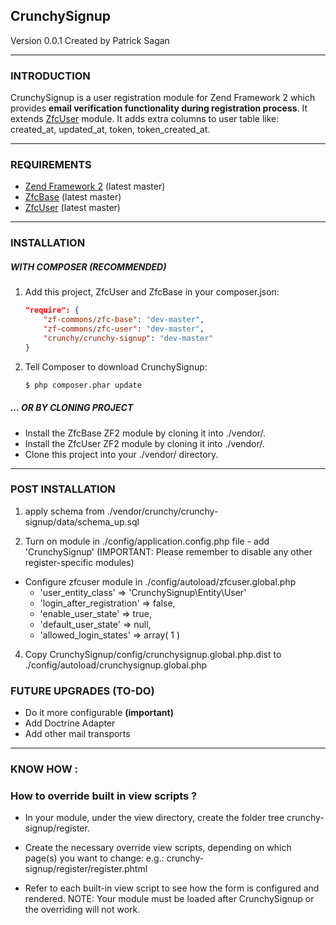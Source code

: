 ## CrunchySignup
Version 0.0.1 Created by Patrick Sagan

---
### INTRODUCTION
CrunchySignup is a user registration module for Zend Framework 2 which provides
**email verification functionality during registration process**. It extends [ZfcUser](https://github.com/ZF-Commons/ZfcUser)
module. It adds extra columns to user table like: created_at, updated_at, token, token_created_at.

---
### REQUIREMENTS
* [Zend Framework 2](https://github.com/zendframework/zf2) (latest master)
* [ZfcBase](https://github.com/ZF-Commons/ZfcBase) (latest master)
* [ZfcUser](https://github.com/ZF-Commons/ZfcUser) (latest master)


---
### INSTALLATION
##### WITH COMPOSER (RECOMMENDED)
1. Add this project, ZfcUser and ZfcBase in your composer.json:

    ```json
    "require": {
        "zf-commons/zfc-base": "dev-master",
        "zf-commons/zfc-user": "dev-master",
        "crunchy/crunchy-signup": "dev-master"
    }
    ```
2.  Tell Composer to download CrunchySignup:

    ```bash
    $ php composer.phar update
    ``` 

    
##### … OR BY CLONING PROJECT
* Install the ZfcBase ZF2 module by cloning it into ./vendor/.
* Install the ZfcUser ZF2 module by cloning it into ./vendor/.
* Clone this project into your ./vendor/ directory.

---
### POST INSTALLATION

1. apply schema from ./vendor/crunchy/crunchy-signup/data/schema_up.sql

2. Turn on module in ./config/application.config.php file - add 'CrunchySignup'
   (IMPORTANT: Please remember to disable any other register-specific modules)

* Configure zfcuser module in ./config/autoload/zfcuser.global.php  
  * 'user_entity_class' => 'CrunchySignup\Entity\User' 
  * 'login_after_registration' => false,
  * 'enable_user_state' => true,
  * 'default_user_state' => null,
  * 'allowed_login_states' => array( 1 )



4. Copy CrunchySignup/config/crunchysignup.global.php.dist to ./config/autoload/crunchysignup.global.php 


### FUTURE UPGRADES (TO-DO)
* Do it more configurable **(important)**
* Add Doctrine Adapter
* Add other mail transports

---
### KNOW HOW :

###  How to override built in view scripts ?

* In your module, under the view directory, create the folder tree crunchy-signup/register.
* Create the necessary override view scripts, depending on which page(s) you want to change:
e.g.: crunchy-signup/register/register.phtml

* Refer to each built-in view script to see how the form is configured and rendered.
NOTE: Your module must be loaded after CrunchySignup or the overriding will not work. 


